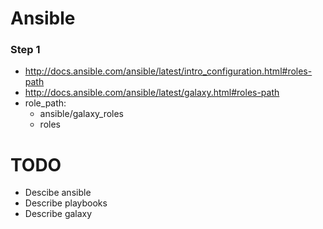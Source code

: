 # Ansible

### Step 1

- http://docs.ansible.com/ansible/latest/intro_configuration.html#roles-path
- http://docs.ansible.com/ansible/latest/galaxy.html#roles-path
- role_path:
    - ansible/galaxy_roles
    - roles

# TODO
- Descibe ansible
- Describe playbooks
- Describe galaxy
